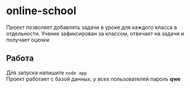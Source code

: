 # online-school
Проект позволяет добавлять задачи в уроке для каждого класса в отдельности. 
Ученик зафиксирован за классом, отвечает на задачи и получает оценки

## Работа
Для запуска напишите ```node app``` <br>
Проект работает с базой данных, у всех пользователей пароль **qwe**
